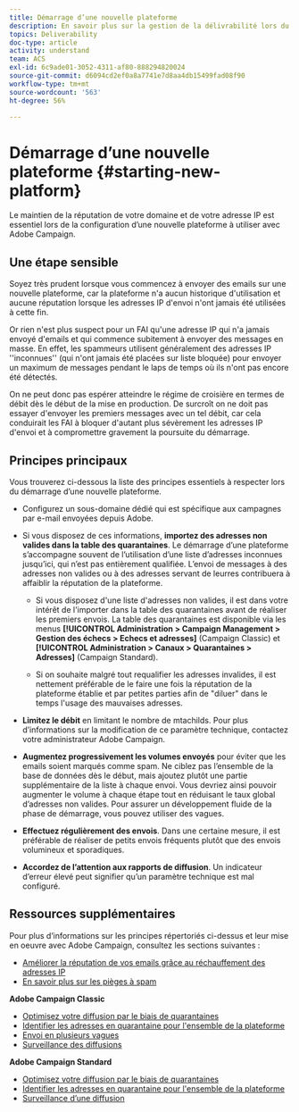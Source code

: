 ```yaml
---
title: Démarrage d’une nouvelle plateforme
description: En savoir plus sur la gestion de la délivrabilité lors du démarrage d’une nouvelle plateforme avec Adobe Campaign.
topics: Deliverability
doc-type: article
activity: understand
team: ACS
exl-id: 6c9ade01-3052-4311-af80-888294820024
source-git-commit: d6094cd2ef0a8a7741e7d8aa4db15499fad08f90
workflow-type: tm+mt
source-wordcount: '563'
ht-degree: 56%

---
```


# Démarrage d’une nouvelle plateforme {#starting-new-platform}

Le maintien de la réputation de votre domaine et de votre adresse IP est essentiel lors de la configuration d’une nouvelle plateforme à utiliser avec Adobe Campaign.

## Une étape sensible

Soyez très prudent lorsque vous commencez à envoyer des emails sur une nouvelle plateforme, car la plateforme n&#39;a aucun historique d&#39;utilisation et aucune réputation lorsque les adresses IP d&#39;envoi n&#39;ont jamais été utilisées à cette fin.

Or rien n&#39;est plus suspect pour un FAI qu&#39;une adresse IP qui n&#39;a jamais envoyé d&#39;emails et qui commence subitement à envoyer des messages en masse. En effet, les spammeurs utilisent généralement des adresses IP &#39;&#39;inconnues&#39;&#39; (qui n&#39;ont jamais été placées sur liste bloquée) pour envoyer un maximum de messages pendant le laps de temps où ils n&#39;ont pas encore été détectés.

On ne peut donc pas espérer atteindre le régime de croisière en termes de débit dès le début de la mise en production. De surcroît on ne doit pas essayer d&#39;envoyer les premiers messages avec un tel débit, car cela conduirait les FAI à bloquer d&#39;autant plus sévèrement les adresses IP d&#39;envoi et à compromettre gravement la poursuite du démarrage.

## Principes principaux

Vous trouverez ci-dessous la liste des principes essentiels à respecter lors du démarrage d’une nouvelle plateforme.

* Configurez un sous-domaine dédié qui est spécifique aux campagnes par e-mail envoyées depuis Adobe.

* Si vous disposez de ces informations, **importez des adresses non valides dans la table des quarantaines**.
Le démarrage d’une plateforme s’accompagne souvent de l’utilisation d’une liste d’adresses inconnues jusqu’ici, qui n’est pas entièrement qualifiée. L’envoi de messages à des adresses non valides ou à des adresses servant de leurres contribuera à affaiblir la réputation de la plateforme.

   * Si vous disposez d&#39;une liste d&#39;adresses non valides, il est dans votre intérêt de l&#39;importer dans la table des quarantaines avant de réaliser les premiers envois. La table des quarantaines est disponible via les menus **[!UICONTROL Administration > Campaign Management > Gestion des échecs > Echecs et adresses]** (Campaign Classic) et **[!UICONTROL Administration > Canaux > Quarantaines > Adresses]** (Campaign Standard).

   * Si on souhaite malgré tout requalifier les adresses invalides, il est nettement préférable de le faire une fois la réputation de la plateforme établie et par petites parties afin de &quot;diluer&quot; dans le temps l&#39;usage des mauvaises adresses.

* **Limitez le débit** en limitant le nombre de mtachilds. Pour plus d’informations sur la modification de ce paramètre technique, contactez votre administrateur Adobe Campaign.

* **Augmentez progressivement les volumes envoyés** pour éviter que les emails soient marqués comme spam. Ne ciblez pas l’ensemble de la base de données dès le début, mais ajoutez plutôt une partie supplémentaire de la liste à chaque envoi. Vous devriez ainsi pouvoir augmenter le volume à chaque étape tout en réduisant le taux global d’adresses non valides. Pour assurer un développement fluide de la phase de démarrage, vous pouvez utiliser des vagues.

* **Effectuez régulièrement des envois**. Dans une certaine mesure, il est préférable de réaliser de petits envois fréquents plutôt que des envois volumineux et sporadiques.
* **Accordez de l’attention aux rapports de diffusion**. Un indicateur d’erreur élevé peut signifier qu’un paramètre technique est mal configuré.

## Ressources supplémentaires

Pour plus d’informations sur les principes répertoriés ci-dessus et leur mise en oeuvre avec Adobe Campaign, consultez les sections suivantes :

* [Améliorer la réputation de vos emails grâce au réchauffement des adresses IP](../../help/additional-resources/increase-reputation-with-ip-warming.md)
* [En savoir plus sur les pièges à spam](../../help/additional-resources/all-about-spam-traps.md)

**Adobe Campaign Classic**

* [Optimisez votre diffusion par le biais de quarantaines](https://experienceleague.adobe.com/docs/campaign-classic/using/sending-messages/monitoring-deliveries/understanding-quarantine-management.html#optimizing-your-delivery-through-quarantines)
* [Identifier les adresses en quarantaine pour l&#39;ensemble de la plateforme](https://experienceleague.adobe.com/docs/campaign-classic/using/sending-messages/monitoring-deliveries/understanding-quarantine-management.html#identifying-quarantined-addresses-for-the-entire-platform)
* [Envoi en plusieurs vagues](https://experienceleague.adobe.com/docs/campaign-classic/using/sending-messages/key-steps-when-creating-a-delivery/steps-sending-the-delivery.html?lang=fr#sending-using-multiple-waves)
* [Surveillance des diffusions](https://experienceleague.adobe.com/docs/campaign-classic/using/sending-messages/monitoring-deliveries/about-delivery-monitoring.html?lang=fr#sending-messages)

**Adobe Campaign Standard**

* [Optimisez votre diffusion par le biais de quarantaines](https://experienceleague.adobe.com/docs/campaign-standard/using/testing-and-sending/monitoring-messages/understanding-quarantine-management.html#optimizing-your-delivery-through-quarantines)
* [Identifier les adresses en quarantaine pour l&#39;ensemble de la plateforme](https://experienceleague.adobe.com/docs/campaign-standard/using/testing-and-sending/monitoring-messages/understanding-quarantine-management.html?lang=fr)
* [Surveillance d’une diffusion](https://experienceleague.adobe.com/docs/campaign-standard/using/testing-and-sending/monitoring-messages/monitoring-a-delivery.html?lang=fr-FR)
